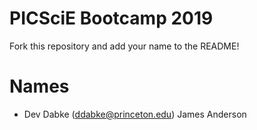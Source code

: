 # PICSciE Bootcamp 2019
Fork this repository and add your name to the README!

# Names
 - Dev Dabke (ddabke@princeton.edu)
James Anderson
